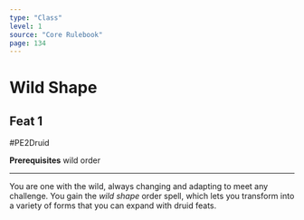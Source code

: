 ```yaml
---
type: "Class"
level: 1
source: "Core Rulebook"
page: 134
---
```

# Wild Shape
## Feat 1
#PE2Druid

**Prerequisites** wild order

---
You are one with the wild, always changing and adapting to meet any challenge. You gain the *wild shape* order spell, which lets you transform into a variety of forms that you can expand with druid feats.
